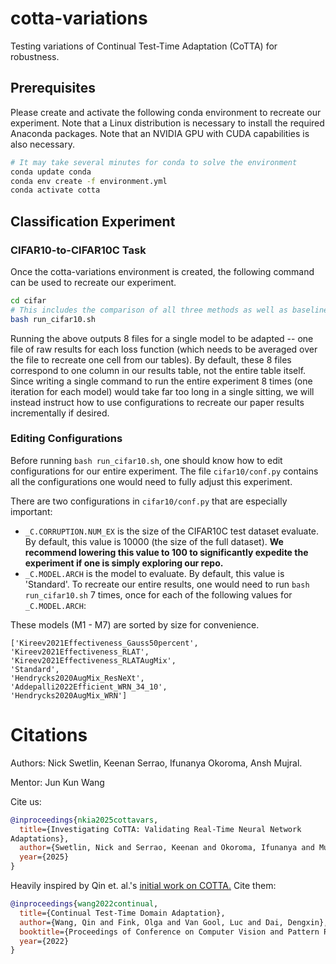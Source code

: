 # cotta-variations
Testing variations of Continual Test-Time Adaptation (CoTTA) for robustness.

## Prerequisites

Please create and activate the following conda environment to recreate our experiment. Note that a Linux distribution is necessary to install the required Anaconda packages. Note that an NVIDIA GPU with CUDA capabilities is also necessary. 
```bash
# It may take several minutes for conda to solve the environment
conda update conda
conda env create -f environment.yml
conda activate cotta 
```

## Classification Experiment
### CIFAR10-to-CIFAR10C Task

Once the cotta-variations environment is created, the following command can be used to recreate our experiment.
```bash
cd cifar
# This includes the comparison of all three methods as well as baseline
bash run_cifar10.sh 
```

Running the above outputs 8 files for a single model to be adapted -- one file of raw results for each loss function (which needs to be averaged over the file to recreate one cell from our tables). By default, these 8 files correspond to one column in our results table, not the entire table itself. Since writing a single command to run the entire experiment 8 times (one iteration for each model) would take far too long in a single sitting, we will instead instruct how to use configurations to recreate our paper results incrementally if desired.

### Editing Configurations
Before running ```bash run_cifar10.sh```, one should know how to edit configurations for our entire experiment. The file ```cifar10/conf.py``` contains all the configurations one would need to fully adjust this experiment.

There are two configurations in ```cifar10/conf.py``` that are especially important:

- ```_C.CORRUPTION.NUM_EX``` is the size of the CIFAR10C test dataset evaluate. By default, this value is 10000 (the size of the full dataset). **We recommend lowering this value to 100 to significantly expedite the experiment if one is simply exploring our repo.**
- ```_C.MODEL.ARCH``` is the model to evaluate. By default, this value is 'Standard'. To recreate our entire results, one would need to run ```bash run_cifar10.sh``` 7 times, once for each of the following values for ```_C.MODEL.ARCH```:

These models (M1 - M7) are sorted by size for convenience.
```
['Kireev2021Effectiveness_Gauss50percent',
'Kireev2021Effectiveness_RLAT',
'Kireev2021Effectiveness_RLATAugMix',
'Standard',
'Hendrycks2020AugMix_ResNeXt',
'Addepalli2022Efficient_WRN_34_10',
'Hendrycks2020AugMix_WRN']
```


# Citations
Authors: Nick Swetlin, Keenan Serrao, Ifunanya Okoroma, Ansh Mujral.

Mentor: Jun Kun Wang

Cite us:
```bibtex
@inproceedings{nkia2025cottavars,
  title={Investigating CoTTA: Validating Real-Time Neural Network
Adaptations},
  author={Swetlin, Nick and Serrao, Keenan and Okoroma, Ifunanya and Mujral, Ansh},
  year={2025}
}
```

Heavily inspired by Qin et. al.'s [initial work on COTTA.](https://github.com/qinenergy/cotta)
Cite them:

```bibtex
@inproceedings{wang2022continual,
  title={Continual Test-Time Domain Adaptation},
  author={Wang, Qin and Fink, Olga and Van Gool, Luc and Dai, Dengxin},
  booktitle={Proceedings of Conference on Computer Vision and Pattern Recognition},
  year={2022}
}
```
